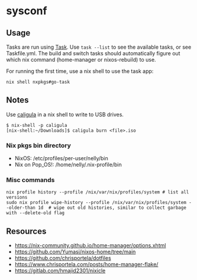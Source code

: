 # sysconf

## Usage

Tasks are run using [Task](https://taskfile.dev). Use `task --list` to see the available tasks, or see Taskfile.yml. The build and switch tasks should automatically figure out which nix command (home-manager or nixos-rebuild) to use.

For running the first time, use a nix shell to use the task app:

```shell
nix shell nxpkgs#go-task
```

## Notes

Use [caligula](https://github.com/ifd3f/caligula) in a nix shell to write to USB drives.

```shell
$ nix-shell -p caligula
[nix-shell:~/Downloads]$ caligula burn <file>.iso
```

### Nix pkgs bin directory
- NixOS: /etc/profiles/per-user/nelly/bin
- Nix on Pop_OS!: /home/nelly/.nix-profile/bin

### Misc commands
```shell
nix profile history --profile /nix/var/nix/profiles/system # list all versions
sudo nix profile wipe-history --profile /nix/var/nix/profiles/system --older-than 1d  # wipe out old histories, similar to collect garbage with --delete-old flag
```

## Resources
* https://nix-community.github.io/home-manager/options.xhtml
* https://github.com/Yumasi/nixos-home/tree/main
* https://github.com/chrisportela/dotfiles
* https://www.chrisportela.com/posts/home-manager-flake/
* https://gitlab.com/hmajid2301/nixicle
